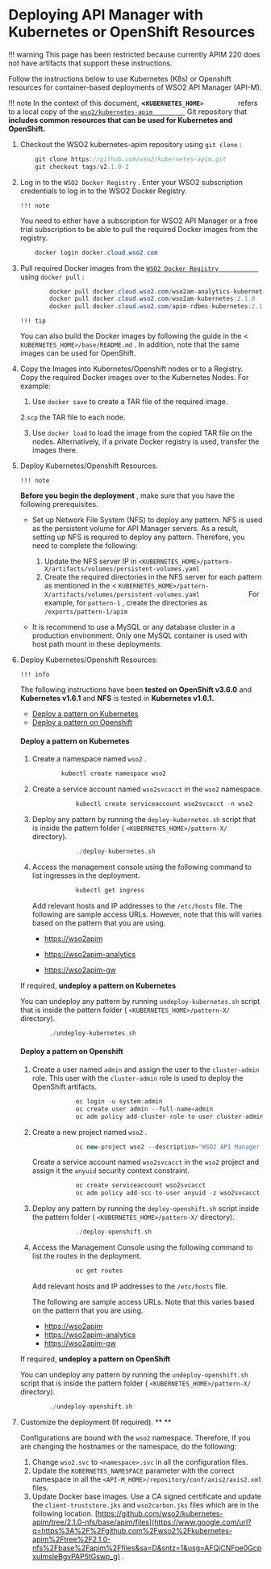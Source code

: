 # Deploying API Manager with Kubernetes or OpenShift Resources

!!! warning
This page has been restricted because currently APIM 220 does not have artifacts that support these instructions.


Follow the instructions below to use Kubernetes (K8s) or Openshift resources for container-based deployments of WSO2 API Manager (API-M).

!!! note
In the context of this document, **&lt;`KUBERNETES_HOME>         `** refers to a local copy of the [`wso2/kubernetes-apim         `](https://github.com/wso2/kubernetes-apim/) Git repository that **includes common resources that can be used for Kubernetes and OpenShift.**


1.  Checkout the WSO2 kubernetes-apim repository using `git clone` :

    ``` java
        git clone https://github.com/wso2/kubernetes-apim.git
        git checkout tags/v2.1.0-2
    ```

2.  Log in to the `WSO2 Docker Registry` .
    Enter your WSO2 subscription credentials to log in to the WSO2 Docker Registry.

        !!! note
    You need to either have a subscription for WSO2 API Manager or a free trial subscription to be able to pull the required Docker images from the registry.


    ``` java
        docker login docker.cloud.wso2.com
    ```

3.  Pull required Docker images from the [`WSO2 Docker Registry           `](https://docker.cloud.wso2.com/) using `docker pull` :

    ``` java
            docker pull docker.cloud.wso2.com/wso2am-analytics-kubernetes:2.1.0
            docker pull docker.cloud.wso2.com/wso2am-kubernetes:2.1.0
            docker pull docker.cloud.wso2.com/apim-rdbms-kubernetes:2.1.0
    ```

        !!! tip
    You can also build the Docker images by following the guide in the &lt; `KUBERNETES_HOME>/base/README.md` . In addition, note that the same images can be used for OpenShift.


4.  Copy the Images into Kubernetes/Openshift nodes or to a Registry.
    Copy the required Docker images over to the Kubernetes Nodes.
    For example:

    1.  Use `docker save` to create a TAR file of the required image.

    2.`scp` the TAR file to each node.

    3.  Use `docker load` to load the image from the copied TAR file on the nodes.
        Alternatively, if a private Docker registry is used, transfer the images there.

5.  Deploy Kubernetes/Openshift Resources.

        !!! note
    **Before you begin the deployment** , make sure that you have the following prerequisites.

    -   Set up Network File System (NFS) to deploy any pattern.
        NFS is used as the persistent volume for API Manager servers. As a result, setting up NFS is required to deploy any pattern. Therefore, you need to complete the following:

        1.  Update the NFS server IP in `<KUBERNETES_HOME>/pattern-X/artifacts/volumes/persistent-volumes.yaml             `
        2.  Create the required directories in the NFS server for each pattern as mentioned in the &lt; `KUBERNETES_HOME>/pattern-X/artifacts/volumes/persistent-volumes.yaml             `
            For example, for `pattern-1` , create the directories as `/exports/pattern-1/apim             `

    -   It is recommend to use a MySQL or any database cluster in a production environment.
        Only one MySQL container is used with host path mount in these deployments.


6.  Deploy Kubernetes/Openshift Resources:

        !!! info
    The following instructions have been **tested on OpenShift v3.6.0** and **Kubernetes v1.6.1** and **NFS** is tested in **Kubernetes v1.6.1.**


    -   [Deploy a pattern on Kubernetes](#DeployingAPIManagerwithKubernetesorOpenShiftResources-DeployapatternonKubernetes)
    -   [Deploy a pattern on Openshift](#DeployingAPIManagerwithKubernetesorOpenShiftResources-DeployapatternonOpenshift)

    #### **Deploy a pattern on Kubernetes**

    1.  Create a namespace named `wso2` .

        ``` java
                kubectl create namespace wso2
        ```

    2.  Create a service account named `wso2svcacct` in the `wso2` namespace.

        ``` java
                    kubectl create serviceaccount wso2svcacct -n wso2
        ```

    3.  Deploy any pattern by running the `deploy-kubernetes.sh` script that is inside the pattern folder ( `<KUBERNETES_HOME>/pattern-X/` directory).

        ``` java
                    ./deploy-kubernetes.sh
        ```

    4.  Access the management console using the following command to list ingresses in the deployment.

        ``` java
                    kubectl get ingress
        ```

        Add relevant hosts and IP addresses to the `/etc/hosts` file.
        The following are sample access URLs. However, note that this will varies based on the pattern that you are using.

        -   [https://wso2apim](https://wso2apim/)

        -   [https://wso2apim-analytics](https://wso2apim-analytics/)

        -   [https://wso2apim-gw](https://wso2apim-gw/)

    If required, **undeploy a pattern on Kubernetes**

    You can undeploy any pattern by running `undeploy-kubernetes.sh` script that is inside the pattern folder ( `<KUBERNETES_HOME>/pattern-X/` directory).

    ``` java
            ./undeploy-kubernetes.sh
    ```

    #### **Deploy a pattern on Openshift**

    1.  Create a user named `admin` and assign the user to the `cluster-admin` role.
        This user with the `cluster-admin` role is used to deploy the OpenShift artifacts.

        ``` java
                    oc login -u system:admin
                    oc create user admin --full-name=admin
                    oc adm policy add-cluster-role-to-user cluster-admin admin
        ```

    2.  Create a new project named `wso2` .

        ``` java
                    oc new-project wso2 --description="WSO2 API Manager 2.1.0" --display-name="wso2"
        ```

        Create a service account named `wso2svcacct` in the `wso2` project and assign it the `anyuid` security context constraint.

        ``` java
                    oc create serviceaccount wso2svcacct
                    oc adm policy add-scc-to-user anyuid -z wso2svcacct -n wso2
        ```

    3.  Deploy any pattern by running the `deploy-openshift.sh` script inside the pattern folder ( `<KUBERNETES_HOME>/pattern-X/` directory).

        ``` java
                    ./deploy-openshift.sh
        ```

    4.  Access the Management Console using the following command to list the routes in the deployment.

        ``` java
                    oc get routes
        ```

        Add relevant hosts and IP addresses to the `/etc/hosts` file.

        The following are sample access URLs. Note that this varies based on the pattern that you are using.

        -   [https://wso2apim](https://wso2apim/)
        -   [https://wso2apim-analytics](https://wso2apim-analytics/)
        -   <https://wso2apim-gw>

    If required, **undeploy a pattern on OpenShift**

    
    You can undeploy any pattern by running the `undeploy-openshift.sh` script that is inside the pattern folder ( `<KUBERNETES_HOME>/pattern-X/` directory).

    ``` java
            ./undeploy-openshift.sh
    ```

7.  Customize the deployment (If required). **
    **

    Configurations are bound with the `wso2` namespace. Therefore, if you are changing the hostnames or the namespace, do the following:

    1.  Change `wso2.svc` to `<namespace>.svc` in all the configuration files.
    2.  Update the `KUBERNETES_NAMESPACE` parameter with the correct namespace in all the `<API-M_HOME>/repository/conf/axis2/axis2.xml` files.
    3.  Update Docker base images.
        Use a CA signed certificate and update the `client-truststore.jks` and `wso2carbon.jks` files which are in the following location.
        [https://github.com/wso2/kubernetes-apim/tree/2.1.0-nfs/base/apim/files](https://www.google.com/url?q=https%3A%2F%2Fgithub.com%2Fwso2%2Fkubernetes-apim%2Ftree%2F2.1.0-nfs%2Fbase%2Fapim%2Ffiles&sa=D&sntz=1&usg=AFQjCNFpe0GcpxuImsleBgvPAP5tGswp_g) .


